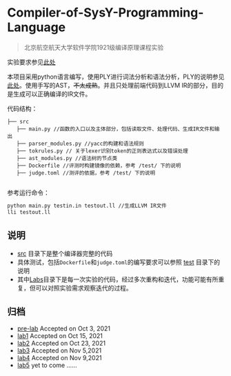 # Compiler-of-SysY-Programming-Language


> 北京航空航天大学软件学院1921级编译原理课程实验

实验要求参见[此处](https://github.com/BUAA-SE-Compiling/miniSysY-tutorial)

本项目采用python语言编写，使用PLY进行词法分析和语法分析，PLY的说明参见[此处](http://www.dabeaz.com/ply/ply.html)。使用手写的AST，~~不太成熟~~。并且只处理前端代码到LLVM IR的部分，目的是生成可以正确编译的IR文件。

代码结构：

```
├── src
   ├── main.py //函数的入口以及主体部分，包括读取文件、处理代码、生成IR文件和输出
   ├── parser_modules.py //yacc的构建和语法规则
   ├── tokrules.py // 关于lexer识别token的正则表达式以及错误处理
   ├── ast_modules.py //语法树的节点类
   ├── Dockerfile //评测时构建镜像的依赖，参考 /test/ 下的说明
   ├── judge.toml //测评的依据，参考 /test/ 下的说明
   
```

参考运行命令：

```bash
python main.py testin.in testout.ll //生成LLVM IR文件
lli testout.ll
```



## 说明

- [src](./src/) 目录下是整个编译器完整的代码
- 具体测试，包括`Dockerfile`和`judge.toml`的编写要求可以参照 [test](./test/) 目录下的说明
- 其中[Labs](./Labs/)目录下是每一次实验的代码，经过多次重构和迭代，功能可能有所重复，但可以对照实验需求观察迭代的过程。

## 归档

- [pre-lab](./Labs/pre_lab) Accepted on Oct 3, 2021
- [lab1](./Labs/lab1/) Accepted on Oct 15, 2021
- [lab2](./Labs/lab2) Accepted on Oct 23, 2021
- [lab3](./Labs/lab3/) Accepted on Nov 5,2021
- [lab4](./Labs/lab4/) Accepted on Nov 9,2021
- [lab5](./Labs/lab5/) yet to come ......

